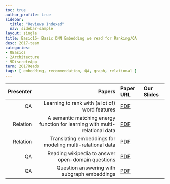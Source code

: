 ```yaml
---
toc: true
author_profile: true
sidebar:
  title: "Reviews Indexed"
  nav: sidebar-sample
layout: single
title: Basic16- Basic DNN Embedding we read for Ranking/QA
desc: 2017-team
categories:
- 0Basics
- 2Architecture
- 9DiscreteApp
term: 2017Reads
tags: [ embedding, recommendation, QA, graph, relational ]
---
```



| Presenter | Papers | Paper URL| Our Slides |
| -----: | -------------------------------------: | :----- | :----- |
| QA | Learning to rank with (a lot of) word features | [PDF](http://ronan.collobert.com/pub/matos/2009_ssi_jir.pdf) |  |
| Relation | A semantic matching energy function for learning with multi-relational data | [PDF](https://link.springer.com/article/10.1007/s10994-013-5363-6)  |   |
| Relation | Translating embeddings for modeling multi-relational data | [PDF](http://papers.nips.cc/paper/5071-translating-embeddings-for-modeling-multi-rela) | |
| QA | Reading wikipedia to answer open-domain questions | [PDF](https://arxiv.org/abs/1704.00051)  | |
| QA | Question answering with subgraph embeddings  | [PDF](https://arxiv.org/abs/1406.3676)  | |

